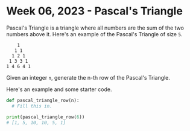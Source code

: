 # Week 06, 2023 - Pascal's Triangle

Pascal's Triangle is a triangle where all numbers are the sum of the two numbers above it. Here's an example of the Pascal's Triangle of size `5`.

```
    1
   1 1
  1 2 1
 1 3 3 1
1 4 6 4 1
```

Given an integer `n`, generate the n-th row of the Pascal's Triangle.

Here's an example and some starter code.

```python
def pascal_triangle_row(n):
  # Fill this in.

print(pascal_triangle_row(6))
# [1, 5, 10, 10, 5, 1]
```
